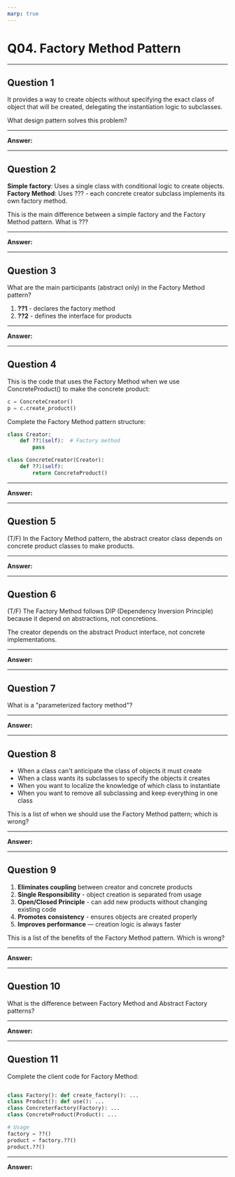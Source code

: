 ```yaml
---
marp: true
---
```


# Q04. Factory Method Pattern

---

## Question 1

It provides a way to create objects without specifying the exact class of object that will be created, delegating the instantiation logic to subclasses.

What design pattern solves this problem?

---

**Answer:**


---

## Question 2

**Simple factory**: Uses a single class with conditional logic to create objects.
**Factory Method**: Uses ??? - each concrete creator subclass implements its own factory method.

This is the main difference between a simple factory and the Factory Method pattern. What is ???

---

**Answer:**


---

## Question 3

What are the main participants (abstract only) in the Factory Method pattern?

1. **??1** - declares the factory method
3. **??2** - defines the interface for products

---

**Answer:**


---

## Question 4

This is the code that uses the Factory Method when we use ConcreteProduct() to make the concrete product:

```python
c = ConcreteCreator()
p = c.create_product()
```

Complete the Factory Method pattern structure:

```python
class Creator:
    def ??1(self):  # Factory method
        pass

class ConcreteCreator(Creator):
    def ??1(self):
        return ConcreteProduct()
```

---

**Answer:**


---

## Question 5

(T/F) In the Factory Method pattern, the abstract creator class depends on concrete product classes to make products.

---

**Answer:**


---

## Question 6

(T/F) The Factory Method follows DIP (Dependency Inversion Principle) because it depend on abstractions, not concretions.

The creator depends on the abstract Product interface, not concrete implementations.

---

**Answer:**


---

## Question 7

What is a "parameterized factory method"?

---

**Answer:**


---

## Question 8

- When a class can't anticipate the class of objects it must create
- When a class wants its subclasses to specify the objects it creates
- When you want to localize the knowledge of which class to instantiate
- When you want to remove all subclassing and keep everything in one class  

This is a list of when we should use the Factory Method pattern; which is wrong?

---

**Answer:**


---

## Question 9

1. **Eliminates coupling** between creator and concrete products
2. **Single Responsibility** - object creation is separated from usage
3. **Open/Closed Principle** - can add new products without changing existing code
4. **Promotes consistency** - ensures objects are created properly
5. **Improves performance** — creation logic is always faster  

This is a list of the benefits of the Factory Method pattern. Which is wrong?

---

**Answer:**


---

## Question 10

What is the difference between Factory Method and Abstract Factory patterns?

---

**Answer:**


---

## Question 11

Complete the client code for Factory Method:

```python

class Factory(): def create_factory(): ...
class Product(): def use(): ...
class ConcreterFactory(Factory): ...
class ConcreteProduct(Product): ...

# Usage
factory = ??()
product = factory.??()
product.??()
```

---

**Answer:**


